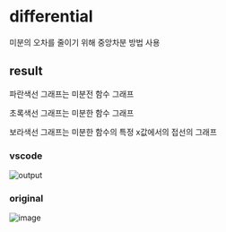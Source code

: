 # differential
미분의 오차를 줄이기 위해 중앙차분 방법 사용

## result
파란색선 그래프는 미분전 함수 그래프

초록색선 그래프는 미분한 함수 그래프

보라색선 그래프는 미분한 함수의 특정 x값에서의 접선의 그래프

### vscode
![output](https://user-images.githubusercontent.com/81374952/140319174-4273b76c-f283-44e7-af91-3bf8e600ad9c.png)

### original
![image](https://user-images.githubusercontent.com/81374952/140319776-18c6f5c9-75fd-4ea6-80e5-75126ce39417.png)
